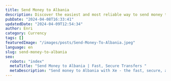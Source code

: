 ```yaml
---
title: Send Money to Albania
description: Discover the easiest and most reliable way to send money to Albania with Xe - fast, secure, and cost-effective international transfers.
pubDate: "2024-04-08T16:33:41"
updatedDate: "2024-04-09T12:54:34"
author: Enri
category: Currency
tags: []
featuredImage: "/images/posts/Send-Money-To-Albania.jpeg"
language: en
slug: send-money-to-albania
seo:
  robots: "index"
  metaTitle: "Send Money to Albania | Fast, Secure Transfers "
  metaDescription: "Send money to Albania with Xe - the fast, secure, and affordable way to transfer funds. Get competitive exchange rates and low fees. Start now."
---
```


